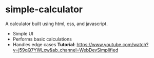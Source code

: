 # simple-calculator
A calculator built using html, css, and javascript.
- Simple UI
- Performs basic calculations
- Handles edge cases
**Tutorial**: https://www.youtube.com/watch?v=j59qQ7YWLxw&ab_channel=WebDevSimplified  
